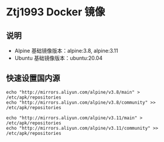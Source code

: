# Ztj1993 Docker 镜像

## 说明

- Alpine 基础镜像版本：alpine:3.8, alpine:3.11
- Ubuntu 基础镜像版本：ubuntu:20.04

## 快速设置国内源

```
echo "http://mirrors.aliyun.com/alpine/v3.8/main" > /etc/apk/repositories
echo "http://mirrors.aliyun.com/alpine/v3.8/community" >> /etc/apk/repositories
```

```
echo "http://mirrors.aliyun.com/alpine/v3.11/main" > /etc/apk/repositories
echo "http://mirrors.aliyun.com/alpine/v3.11/community" >> /etc/apk/repositories
```
